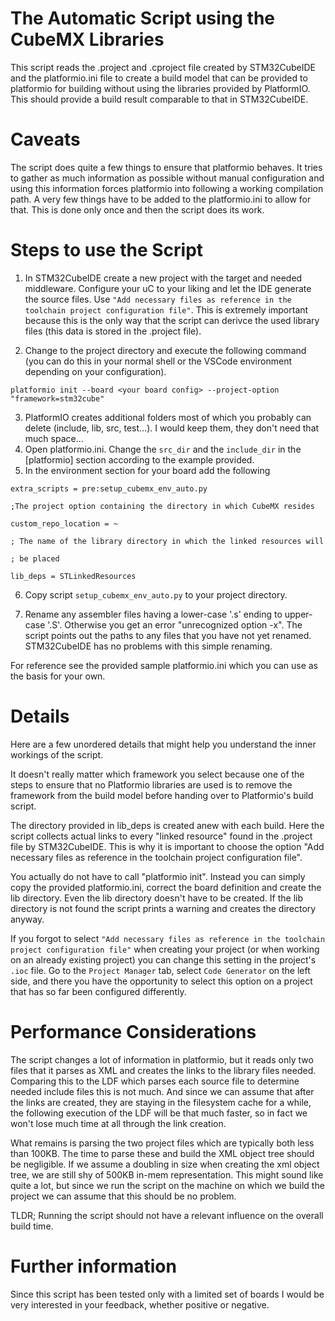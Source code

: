 <will be changed>
  
# The Automatic Script using the CubeMX Libraries

This script reads the .project and .cproject file created by STM32CubeIDE and the platformio.ini file to create a build model that can be provided to platformio for building without using the libraries provided by PlatformIO. This should provide a build result comparable to that in STM32CubeIDE.

# Caveats

The script does quite a few things to ensure that platformio behaves. It tries to gather as much information as possible without manual configuration and using this information forces platformio into following a working compilation path. A very few things have to be added to the platformio.ini to allow for that. This is done only once and then the script does its work.

# Steps to use the Script

1. In STM32CubeIDE create a new project with the target and needed middleware. Configure your uC to your liking and let the IDE generate the source files. Use 
`"Add necessary files as reference in the toolchain project configuration file"`. 
This is extremely important because this is the only way that the script can derivce the used library files (this data is stored in the .project file).

2. Change to the project directory and execute the following command (you can do this in your normal shell or the VSCode environment depending on your configuration).

`platformio init --board <your board config> --project-option "framework=stm32cube"`


3. PlatformIO creates additional folders most of which you probably can delete (include, lib, src, test...). I would keep them, they don't need that much space...
4. Open platformio.ini. Change the `src_dir` and the `include_dir` in the [platformio] section according to the example provided.
5. In the environment section for your board add the following

`extra_scripts = pre:setup_cubemx_env_auto.py`

`;The project option containing the directory in which CubeMX resides`

`custom_repo_location = ~`

`; The name of the library directory in which the linked resources will`

`; be placed`

`lib_deps = STLinkedResources`

6. Copy script `setup_cubemx_env_auto.py` to your project directory.

7. Rename any assembler files having a lower-case '.s' ending to upper-case '.S'. Otherwise you get an error "unrecognized option -x". The script points out the paths to any files that you have not yet renamed. STM32CubeIDE has no problems with this simple renaming.

For reference see the provided sample platformio.ini which you can use as the basis for your own.

# Details

Here are a few unordered details that might help you understand the inner workings of the script.

It doesn't really matter which framework you select because one of the steps to ensure that no Platformio libraries are used is to remove the framework from the build model before handing over to Platformio's build script.

The directory provided in lib_deps is created anew with each build. Here the script collects actual links to every "linked resource" found in the .project file by STM32CubeIDE. This is why it is important to choose the option "Add necessary files as reference in the toolchain project configuration file".

You actually do not have to call "platformio init". Instead you can simply copy the provided platformio.ini, correct the board definition and create the lib directory. Even the lib directory doesn't have to be created. If the lib directory is not found the script prints a warning and creates the directory anyway.

If you forgot to select `"Add necessary files as reference in the toolchain project configuration file"` when creating your project (or when working on an already existing project) you can change this setting in the project's `.ioc` file. Go to the `Project Manager` tab, select `Code Generator` on the left side, and there you have the opportunity to select this option on a project that has so far been configured differently.

# Performance Considerations

The script changes a lot of information in platformio, but it reads only two files that it parses as XML and creates the links to the library files needed. Comparing this to the LDF which parses each source file to determine needed include files this is not much. And since we can assume that after the links are created, they are staying in the filesystem cache for a while, the following execution of the LDF will be that much faster, so in fact we won't lose much time at all through the link creation.

What remains is parsing the two project files which are typically both less than 100KB. The time to parse these and build the XML object tree should be negligible. If we assume a doubling in size when creating the xml object tree, we are still shy of 500KB in-mem representation. This might sound like quite a lot, but since we run the script on the machine on which we build the project we can assume that this should be no problem.

TLDR; Running the script should not have a relevant influence on the overall build time.

# Further information

Since this script has been tested only with a limited set of boards I would be very interested in your feedback, whether positive or negative.
